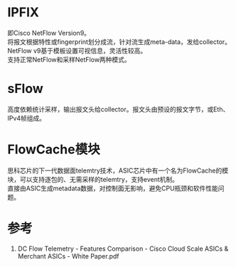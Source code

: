 
# IPFIX
即Cisco NetFlow Version9。  
将报文根据特性或fingerprint划分成流，针对流生成meta-data，发给collector。  
NetFlow v9基于模板设置可视信息，灵活性较高。   
支持正常NetFlow和采样NetFlow两种模式。

# sFlow
高度依赖统计采样，输出报文头给collector。报文头由预设的报文字节，或Eth、IPv4帧组成。

# FlowCache模块
思科芯片的下一代数据面telemtry技术，ASIC芯片中有一个名为FlowCache的模块，可以支持逐包的、无需采样的telemtry，支持event机制。  
直接由ASIC生成metadata数据，对控制面无影响，避免CPU瓶颈和软件性能问题。


# 参考
1. DC Flow Telemetry - Features Comparison - Cisco Cloud Scale ASICs & Merchant ASICs - White Paper.pdf
